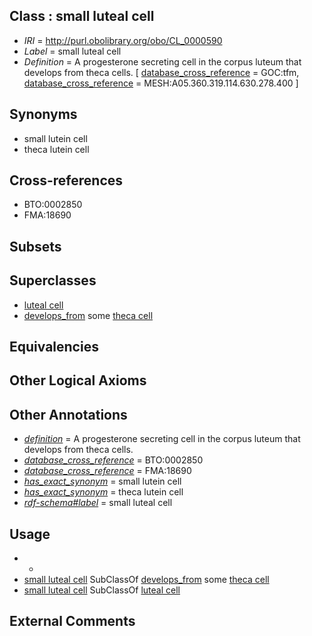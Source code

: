 
## Class : small luteal cell

 * *IRI* = http://purl.obolibrary.org/obo/CL_0000590
 * *Label* = small luteal cell
 * *Definition* = A progesterone secreting cell in the corpus luteum that develops from theca cells. [ [database_cross_reference](../../ef/oboInOwl#hasDbXref.md) = GOC:tfm, [database_cross_reference](../../ef/oboInOwl#hasDbXref.md) = MESH:A05.360.319.114.630.278.400 ]

## Synonyms

 * small lutein cell
 * theca lutein cell

## Cross-references

 * BTO:0002850
 * FMA:18690

## Subsets


## Superclasses

 * [luteal cell](../../CL/75/CL_0000175.md)
 * [develops_from](../../RO/02/RO_0002202.md) some [theca cell](../../CL/03/CL_0000503.md)

## Equivalencies


## Other Logical Axioms


## Other Annotations

 * *[definition](../../IAO/15/IAO_0000115.md)* = A progesterone secreting cell in the corpus luteum that develops from theca cells.
 * *[database_cross_reference](../../ef/oboInOwl#hasDbXref.md)* = BTO:0002850
 * *[database_cross_reference](../../ef/oboInOwl#hasDbXref.md)* = FMA:18690
 * *[has_exact_synonym](../../ym/oboInOwl#hasExactSynonym.md)* = small lutein cell
 * *[has_exact_synonym](../../ym/oboInOwl#hasExactSynonym.md)* = theca lutein cell
 * *[rdf-schema#label](../../el/rdf-schema#label.md)* = small luteal cell

## Usage

 * -
 * [small luteal cell](../../CL/90/CL_0000590.md) SubClassOf [develops_from](../../RO/02/RO_0002202.md) some [theca cell](../../CL/03/CL_0000503.md)
 * [small luteal cell](../../CL/90/CL_0000590.md) SubClassOf [luteal cell](../../CL/75/CL_0000175.md)

## External Comments

